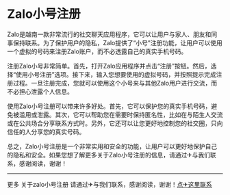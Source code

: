 # Zalo小号注册

Zalo是越南一款非常流行的社交聊天应用程序，它可以让用户与家人、朋友和同事保持联系。为了保护用户的隐私，Zalo提供了“小号”注册功能，让用户可以使用一个虚拟的号码来注册Zalo账户，而不必透露自己的真实手机号码。

注册Zalo小号非常简单。首先，打开Zalo应用程序并点击“注册”按钮。然后，选择“使用小号注册”选项。接下来，输入您想要使用的虚拟号码，并按照提示完成注册过程。一旦注册完成，您就可以使用这个小号来与其他Zalo用户进行交流，而不必担心泄露个人信息。

使用Zalo小号注册可以带来许多好处。首先，它可以保护您的真实手机号码，避免被滥用或泄露。其次，它可以帮助您在需要时保持匿名性，比如在与陌生人交流或在公共场合分享联系方式时。另外，它还可以让您更好地控制您的社交圈，只向信任的人分享您的真实号码。

总之，Zalo小号注册是一个非常实用和安全的功能，让用户可以更好地保护自己的隐私和安全。如果您想了解更多关于Zalo小号注册的信息，请通过✈与我们联系，感谢阅读，谢谢！

---

更多 关于zalo小号注册 请通过✈与我们联系，感谢阅读，谢谢！[点✈这里联系](https://acc.k02.cc)